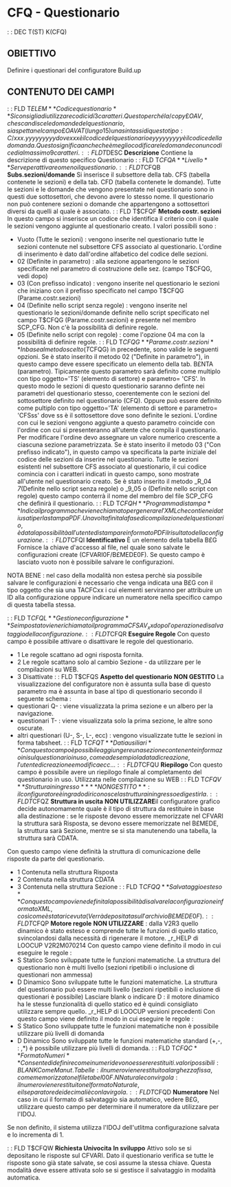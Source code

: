 # CFQ - Questionario
 :  : DEC T(ST) K(CFQ)
## OBIETTIVO
Definire i questionari del configuratore Build.up
## CONTENUTO DEI CAMPI
 :  : FLD T$ELEM  **Codice questionario**
Si consiglia di utilizzare codici di 3 caratteri. Questo perché la /copy £OAV, che scandisce le domande del questionario, si aspetta nel campo £OAVAT (lungo 15) una sintassi di questo tipo :  C/xxx.yyyyyyyyy dove xxx è il codice del questionario e yyyyyyyyy è il codice della domanda. Questo significa anche che è meglio codificare le domande con un codice di al massimo 9 caratteri.
 :  : FLD T$DESC  **Descrizione**
Contiene la descrizione di questo specifico Questionario
 :  : FLD T$CFQA  **Livello**
Serve per attivare o meno il questionario.
 :  : FLD T$CFQB  **Subs.sezioni/domande**
Si inserisce il subsettore della tab. CFS (tabella contenete le sezioni) e della tab. CFD (tabella contenete le domande).
Tutte le sezioni e le domande che vengono presentate nel questionario sono in questi due sottosettori, che devono avere lo stesso nome.
Il questionario non può contenere sezioni o domande che appartengono a sottosettori diversi da quelli al quale è associato.
 :  : FLD T$CFQF  **Metodo costr. sezioni**
In questo campo si inserisce un codice che identifica il criterio con il quale le sezioni vengono aggiunte al questionario creato. I valori possibili sono : 
 - Vuoto (Tutte le sezioni) :  vengono inserite nel questionario tutte le sezioni contenute nel subsettore CFS associato al questionario. L'ordine di inserimento è dato dall'ordine alfabetico del codice delle sezioni.
 - 02 (Definite in parametro) :  alla sezione appartengono le sezioni specificate nel parametro di costruzione delle sez. (campo T$CFQG, vedi dopo)
 - 03 (Con prefisso indicato) :  vengono inserite nel questionario le sezioni che iniziano con il prefisso specificato nel campo T$CFQG (Parame.costr.sezioni)
 - 04 (Definite nello script senza regole) :  vengono inserite nel questionario le sezioni/domande definite nello script specificato nel campo T$CFQG (Parame.costr.sezioni) e presente nel membro
 SCP_CFG. Non c'è la possibilità di definire regole.
 - 05 (Definite nello script con regole) :  come l'opzione 04 ma con la possibilità di definire regole.
 :  : FLD T$CFQG  **Parame.costr.sezioni**
In base al metodo scelto (T$CFQG) in precedente, sono valide le seguenti opzioni.
Se è stato inserito il metodo 02 ("Definite in parametro"), in questo campo deve essere specificato un elemento della tab. B£NTA (parametro). Tipicamente questo parametro sarà definito come multiplo con tipo oggetto='TS' (elemento di settore) e parametro= 'CFS'. In questo modo le sezioni di questo questionario saranno definte nei parametri del questionario stesso, coerentemente con le sezioni del sottosettore definito nel questionario (CFQ). Oppure può essere definito come pultiplo con tipo oggetto='TA' (elemento di settore e parametro= 'CFSss' dove ss è il sottosettore dove sono definite le sezioni.  L'ordine con cui le sezioni vengono aggiunte a questo parametro coincide con l'ordine con cui si presenteranno all'utente che compila il questionario. Per modificare l'ordine devo assegnare un valore numerico crescente a ciascuna sezione parametrizzata.
Se è stato inserito il metodo 03 ("Con prefisso indicato"), in questo campo va specificata la parte iniziale del codice delle sezioni da inserire nel questionario. Tutte le sezioni esistenti nel subsettore CFS associato al questionario, il cui codice comincia con i caratteri indicati in questo campo, sono mostrate all'utente nel questionario creato.
Se è stato inserito il metodo _R_04 _7_(Definite nello script senza regole) o _9_05 o  (Definite nello script con regole) questo campo conterrà il nome del membro del file SCP_CFG che definirà il questionario.
 :  : FLD T$CFQH  **Programma di stampa**
Indica il programma che viene chiamato per generare l'XML che contiene i dati usati per la stampa PDF. Una volta finita la fase di compilazione del questionario, è data la possibilità all'utente di stampare in formato PDF il risultato della configurazione.
 :  : FLD T$CFQI  **Identificativo**
È un elemento della tabella B£G
Fornisce la chiave d'accesso al file, nel quale sono salvate le configurazioni create (CFVARI0F/B£MEDE0F).
Se questo campo è lasciato vuoto non è possibile salvare le configurazioni.

NOTA BENE :  nel caso della modalità non estesa perchè sia possibile salvare le configurazioni è necessario che venga indicata una B£G con il tipo oggetto che sia una TACFCxx i cui elementi serviranno per attribuire un ID alla configurazione oppure indicare un numeratore nella specifico campo di questa tabella stessa.

 :  : FLD T$CFQL  **Gestione configurazione**
Se impostato viene richiamato il programma CFSAV_xx dopo l'operazione di salvataggio della
configurazione.
 :  : FLD T$CFQR  **Eseguire Regole**
Con questo campo è possibile attivare o disattivare le regole del questionario.
- 1 Le regole scattano ad ogni risposta fornita.
- 2 Le regole scattano solo al cambio Sezione - da utilizzare per le compilazioni su WEB.
- 3 Disattivate
 :  : FLD T$CFQS  **Aspetto del questionario**
**NON GESTITO**
La visualizzazione del configuratore non è assunta sulla base di questo parametro ma è assunta in base al tipo di questionario secondo il seguente schema : 
- questionari Q- :  viene visualizzata la prima sezione e un albero per la navigazione.
- questionari T- :  viene visualizzata solo la prima sezione, le altre sono oscurate.
- altri questionari (U-, S-, L-, ecc) :  vengono visualizzate tutte le sezioni in forma tabsheet.
 :  : FLD T$CFQT  **Dati ausiliari**
Con questo campo è possibile aggiungere una sezione contenente informazoini sul questionario in uso, come ad esempio la data di creazione, l'utente di creazione e modifica ecc...
 :  : FLD T$CFQU  **Riepilogo**
Con questo campo è possibile avere un riepilogo finale al completamento del questionario in uso. Utilizzata nelle compilazione su WEB
 :  : FLD T$CFQV  **Struttura in ingresso**
**NON GESTITO** :  il configuratore è in grado di riconosce la struttura in ingresso e di gestirla.
 :  : FLD T$CFQZ  **Struttura in uscita**
**NON UTILIZZARE**il configuratore grafico decide autonomamente quale è il tipo di struttura da restituire in base alla destinazione :  se le risposte devono essere memorizzate nel CFVARI la struttura sarà Risposta, se devono essere memorizzate nel B£MEDE, la struttura sarà Sezione, mentre se si sta manutenendo una tabella, la struttura sarà CDATA.

Con questo campo viene definità la struttura di comunicazione delle risposte da parte del questionario.
- 1 Contenuta nella struttura Risposta
- 2 Contenuta nella struttura CDATA
- 3 Contenuta nella struttura Sezione
 :  : FLD T$CFQQ  **Salvataggio esteso**
Con questo campo viene definita la possibilità di salvare la configurazione in formato XML, così come è stata ricevuta (Verrà depositata sull'archivio B£MEDE0F).
 :  : FLD T$CFQP  **Motore regole**
**NON UTILIZZARE** :  dalla V2R3 quello dinamico è stato esteso e comprende tutte le funzioni di quello statico, svincolandosi dalla necessità di rigenerare il motore.
_r_HELP di LOOCUP V2R2M070214
Con questo campo viene definito il modo in cui eseguire le regole : 
- S Statico
Sono sviluppate tutte le funzioni matematiche. La struttura del questionario non è multi livello (sezioni ripetibili o inclusione di questionari non ammessa)
- D Dinamico
Sono sviluppate tutte le funzioni matematiche. La struttura del questionario può essere multi livello (sezioni ripetibili o inclusione di questionari è possibile)
Lasciare blank o indicare D :   il motore dinamico ha le stesse funzionalità di quello statico ed è quindi consigliato utilizzare sempre quello.
_r_HELP di LOOCUP versioni precedenti
Con questo campo viene definito il modo in cui eseguire le regole : 
- S Statico
Sono sviluppate tutte le funzioni matematiche non è possibile utilizzare più livelli di domanda
- D Dinamico
Sono sviluppate tutte le funzioni matematiche standard (+,-, : ,\*) è possibile utilizzare più livelli di domanda.
 :  : FLD T$CFQC  **Formato Numeri**
Consente di definire come i numeri devono essere restituiti.
valori possibili : 
BLANK         Come Manut. Tabelle :  il numero viene restituito a larghezza fissa, come memorizzato nel file tabel00F.
N                  Naturale con virgola :  il numero viene restituito nel formato Naturale, e il separatore dei decimali è con la virgola.
 :  : FLD T$CFQD **Numeratore**
Nel caso in cui il formato di salvataggio sia automatico, vedere B£G, utilizzare questo campo per determinare il numeratore da utilizzare per l'IDOJ.

Se non definito, il sistema utilizza l'IDOJ dell'utlitma configurazione salvata e lo incrementa di 1.

 :  : FLD T$CFQW  **Richiesta Univocita**
**In sviluppo**
Attivo solo se si depositano le risposte sul CFVARI.
Dato il questionario verifica se tutte le risposte sono già state salvate, se così assume la stessa chiave.
Questa modalità deve essere attivata solo se si gestisce il salvataggio in modalità automatica.
